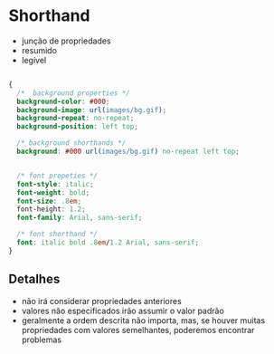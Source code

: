 # Shorthand

* junção de propriedades
* resumido
* legível

```css

{
  /*  background properties */
  background-color: #000;
  background-image: url(images/bg.gif);
  background-repeat: no-repeat;
  background-position: left top;

  /* background shorthands */
  background: #000 url(images/bg.gif) no-repeat left top;


  /* font propeties */
  font-style: italic;
  font-weight: bold;
  font-size: .8em;
  font-height: 1.2;
  font-family: Arial, sans-serif;

  /* font shorthand */
  font: italic bold .8em/1.2 Arial, sans-serif;
}
```
## Detalhes
* não irá considerar propriedades anteriores
* valores não especificados irão assumir o valor padrão
* geralmente a ordem descrita não importa, mas, se houver muitas propriedades com valores semelhantes, poderemos encontrar problemas


